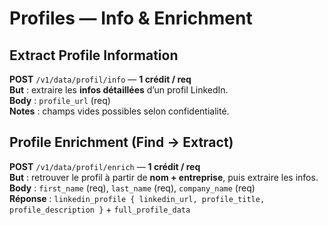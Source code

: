 # Profiles — Info & Enrichment

## Extract Profile Information
**POST** `/v1/data/profil/info` — **1 crédit / req**  
**But** : extraire les **infos détaillées** d’un profil LinkedIn.  
**Body** : `profile_url` (req)  
**Notes** : champs vides possibles selon confidentialité.

## Profile Enrichment (Find → Extract)
**POST** `/v1/data/profil/enrich` — **1 crédit / req**  
**But** : retrouver le profil à partir de **nom + entreprise**, puis extraire les infos.  
**Body** : `first_name` (req), `last_name` (req), `company_name` (req)  
**Réponse** : `linkedin_profile { linkedin_url, profile_title, profile_description }` + `full_profile_data`
